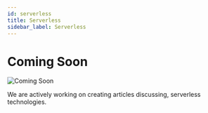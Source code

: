 ```yaml
---
id: serverless
title: Serverless
sidebar_label: Serverless
---
```


# Coming Soon

![Coming Soon](/img/work-in-progress.png)

We are actively working on creating articles discussing, serverless technologies.
